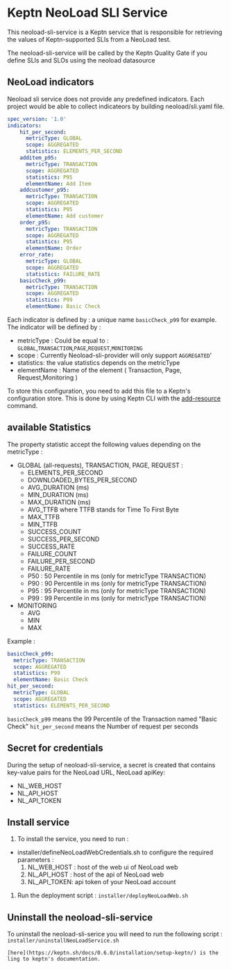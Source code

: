 # Keptn NeoLoad SLI Service

This neoload-sli-service is a Keptn service that is responsible for retrieving the values of Keptn-supported SLIs from a NeoLoad test.

The neoload-sli-service will be called by the Keptn Quality Gate if you define SLIs and SLOs using the neoload datasource

## NeoLoad indicators
Neoload sli service does not provide any predefined indicators.
Each project would be able to collect indicateors by building neoload/sli.yaml file.

```yaml
spec_version: '1.0'
indicators:
    hit_per_second:
      metricType: GLOBAL
      scope: AGGREGATED
      statistics: ELEMENTS_PER_SECOND
    additem_p95:
      metricType: TRANSACTION
      scope: AGGREGATED
      statistics: P95
      elementName: Add Item
    addcustomer_p95:
      metricType: TRANSACTION
      scope: AGGREGATED
      statistics: P95
      elementName: Add customer
    order_p95:
      metricType: TRANSACTION
      scope: AGGREGATED
      statistics: P95
      elementName: Order
    error_rate:
      metricType: GLOBAL
      scope: AGGREGATED
      statistics: FAILURE_RATE
    basicCheck_p99:
      metricType: TRANSACTION
      scope: AGGREGATED
      statistics: P99
      elementName: Basic Check
```

Each indicator is defined by :
a unique name `basicCheck_p99` for example.
The indicator will be defined by :
* metricType : Could be equal to : `GLOBAL`,`TRANSACTION`,`PAGE`,`REQUEST`,`MONITORING`
* scope : Currently Neoload-sli-provider will only support `AGGREGATED`'
* statistics: the value statistics depends on the metricType 
* elementName : Name of the element ( Transaction, Page, Request,Monitoring )


To store this configuration, you need to add this file to a Keptn's configuration store. This is done by using  Keptn CLI with the [add-resource](https://keptn.sh/docs/0.6.0/reference/cli/#keptn-add-resource) command. 

## available Statistics 
The property statistic accept the following values depending on the metricType :
* GLOBAL (all-requests), TRANSACTION, PAGE, REQUEST :
    * ELEMENTS_PER_SECOND
    * DOWNLOADED_BYTES_PER_SECOND
    * AVG_DURATION (ms)
    * MIN_DURATION (ms)
    * MAX_DURATION (ms)
    * AVG_TTFB where TTFB stands for Time To First Byte
    * MAX_TTFB
    * MIN_TTFB
    * SUCCESS_COUNT
    * SUCCESS_PER_SECOND
    * SUCCESS_RATE
    * FAILURE_COUNT
    * FAILURE_PER_SECOND
    * FAILURE_RATE
    * P50 : 50 Percentile in ms (only for metricType TRANSACTION)
    * P90 : 90 Percentile in ms (only for metricType TRANSACTION)
    * P95 : 95 Percentile in ms (only for metricType TRANSACTION)
    * P99 : 99 Percentile in ms (only for metricType TRANSACTION)
* MONITORING 
    * AVG
    * MIN
    * MAX

Example :
```yaml
basicCheck_p99:
  metricType: TRANSACTION
  scope: AGGREGATED
  statistics: P99
  elementName: Basic Check
hit_per_second:
  metricType: GLOBAL
  scope: AGGREGATED
  statistics: ELEMENTS_PER_SECOND
```
`basicCheck_p99` means the 99 Percentile of the Transaction named "Basic Check"
`hit_per_second` means the Number of request per seconds


## Secret for credentials
During the setup of neoload-sli-service, a secret is created that contains key-value pairs for the NeoLoad  URL, NeoLoad apiKey:
   * NL_WEB_HOST 
   * NL_API_HOST 
   * NL_API_TOKEN
    

## Install service <a id="install"></a>

1. To install the service, you need to run :
 * installer/defineNeoLoadWebCredentials.sh to configure the required parameters :
    1. NL_WEB_HOST : host of the web ui of NeoLoad web
    1. NL_API_HOST : host of the api of NeoLoad web
    1. NL_API_TOKEN: api token of your NeoLoad account
    
1. Run the deployment script : `installer/deployNeoLoadWeb.sh`  

## Uninstall the neoload-sli-service

To uninstall the neoload-sli-serice you will need to run the following script : `installer/uninstallNeoLoadService.sh`

 
    [here](https://keptn.sh/docs/0.6.0/installation/setup-keptn/) is the ling to keptn's documentation. 
